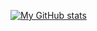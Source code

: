 [![My GitHub stats](https://github-readme-stats.vercel.app/api?username=stliakis&count_private=true&hide=stars,issues,prs,contributions&theme=tokyonight)](https://github.com/stliakis/github-readme-stats)
